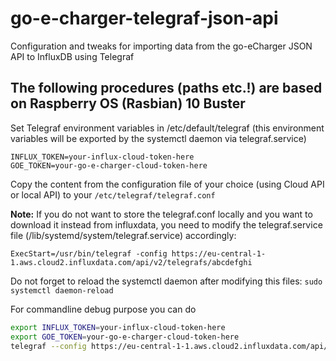 # go-e-charger-telegraf-json-api
Configuration and tweaks for importing data from the go-eCharger JSON API to InfluxDB using Telegraf 

## The following procedures (paths etc.!) are based on Raspberry OS (Rasbian) 10 Buster

Set Telegraf environment variables in /etc/default/telegraf
(this environment variables will be exported by the systemctl daemon via telegraf.service)

```
INFLUX_TOKEN=your-influx-cloud-token-here
GOE_TOKEN=your-go-e-charger-cloud-token-here
```
Copy the content from the configuration file of your choice (using Cloud API or local API) to your `/etc/telegraf/telegraf.conf`

**Note:** If you do not want to store the telegraf.conf locally and you want to download it instead from influxdata, you need to modify the telegraf.service file (/lib/systemd/system/telegraf.service) accordingly:

```
ExecStart=/usr/bin/telegraf -config https://eu-central-1-1.aws.cloud2.influxdata.com/api/v2/telegrafs/abcdefghi
```

Do not forget to reload the systemctl daemon after modifying this files: `sudo systemctl daemon-reload`



For commandline debug purpose you can do
```bash
export INFLUX_TOKEN=your-influx-cloud-token-here
export GOE_TOKEN=your-go-e-charger-cloud-token-here
telegraf --config https://eu-central-1-1.aws.cloud2.influxdata.com/api/v2/telegrafs/abcdefghi --test
```
